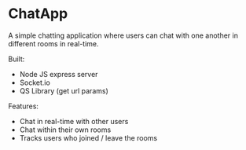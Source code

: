 # ChatApp
A simple chatting application where users can chat with one another in different rooms in real-time.

Built:
- Node JS express server
- Socket.io
- QS Library (get url params)

Features:
- Chat in real-time with other users
- Chat within their own rooms
- Tracks users who joined / leave the rooms 

